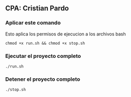 ## CPA: Cristian Pardo

### Aplicar este comando
Esto aplica los permisos de ejecucion a los archivos bash
```
chmod +x run.sh && chmod +x stop.sh
```

### Ejecutar el proyecto completo
```
./run.sh
```

### Detener el proyecto completo
```
./stop.sh
```
